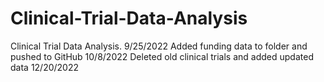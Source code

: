 # Clinical-Trial-Data-Analysis
Clinical Trial Data Analysis. 9/25/2022
Added funding data to folder and pushed to GitHub 10/8/2022
Deleted old clinical trials and added updated data 12/20/2022
